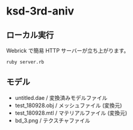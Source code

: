 ksd-3rd-aniv
====

ローカル実行
----

Webrick で簡易 HTTP サーバーが立ち上がります。

```
ruby server.rb
```

モデル
----

- untitled.dae / 変換済みモデルファイル
- test_180928.obj / メッシュファイル (変換元)
- test_180928.mtl / マテリアルファイル (変換元)
- bd_3.png / テクスチャファイル
